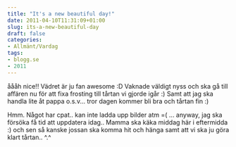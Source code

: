 ```yaml
---
title: "It's a new beautiful day!"
date: 2011-04-10T11:31:09+01:00
slug: its-a-new-beautiful-day
draft: false
categories:
- Allmänt/Vardag
tags:
- blogg.se
- 2011
---
```

åååh nice!! Vädret är ju fan awesome :D Vaknade väldigt nyss och ska gå till affären nu för att fixa frosting till tårtan vi gjorde igår :) Samt att jag ska handla lite åt pappa o.s.v... tror dagen kommer bli bra och tårtan fin :)  
  
Hmm. Något har cpat.. kan inte ladda upp bilder atm =( ... anyway, jag ska försöka få tid att uppdatera idag.. Mamma ska käka middag här i eftermidda :) och sen så kanske jossan ska komma hit och hänga samt att vi ska ju göra klart tårtan.. ^.^